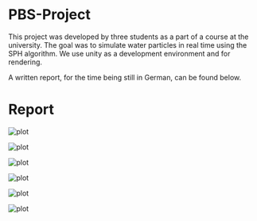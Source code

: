 # PBS-Project

This project was developed by three students as a part of a course at the university.
The goal was to simulate water particles in real time using the SPH algorithm. We use unity as a development environment and for rendering.

A written report, for the time being still in German, can be found below.


# Report

![plot](pbs-report-de/images/report-1.png?raw=true)

![plot](pbs-report-de/images/report-2.png?raw=true)

![plot](pbs-report-de/images/report-3.png?raw=true)

![plot](pbs-report-de/images/report-4.png?raw=true)

![plot](pbs-report-de/images/report-5.png?raw=true)

![plot](pbs-report-de/images/report-6.png?raw=true)
